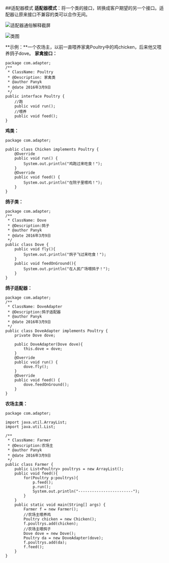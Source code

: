 ##适配器模式
**适配器模式**：将一个类的接口，转换成客户期望的另一个接口。适配器让原来接口不兼容的类可以合作无间。

![适配器通俗解释截屏](http://i.imgur.com/msi2wMB.png)

![类图](http://7xr4kq.com1.z0.glb.clouddn.com/1457427440723_AdapterPattern.png)

**示例：**一个农场主，以前一直喂养家禽Poultry中的鸡chicken，后来他又喂养鸽子dove。
**家禽接口：**
```
package com.adapter;
/**
 * ClassName: Poultry 
 * @Description: 家禽类
 * @author Panyk
 * @date 2016年3月9日
 */
public interface Poultry {
	//跑
	public void run();
	//喂养
	public void feed();
}

```
**鸡类：**
```
package com.adapter;

public class Chicken implements Poultry {
	@Override
	public void run() {
		System.out.println("鸡跑过来吃食！");
	}
	@Override
	public void feed() {
		System.out.println("在院子里喂鸡！");
	}
}
```
**鸽子类：**
```
package com.adapter;
/**
 * ClassName: Dove 
 * @Description:鸽子 
 * @author Panyk
 * @date 2016年3月9日
 */
public class Dove {
	public void fly(){
		System.out.println("鸽子飞过来吃食！");
	}
	public void feedOnGround(){
		System.out.println("在人民广场喂鸽子！");
	}
}

```
**鸽子适配器：**
```
package com.adapter;
/**
 * ClassName: DoveAdapter 
 * @Description:鸽子适配器 
 * @author Panyk
 * @date 2016年3月9日
 */
public class DoveAdapter implements Poultry {
	private Dove dove;
	
	public DoveAdapter(Dove dove){
		this.dove = dove;
	}
	@Override
	public void run() {
		dove.fly();
	}
	@Override
	public void feed() {
		dove.feedOnGround();
	}
}
```
**农场主类：**
```
package com.adapter;

import java.util.ArrayList;
import java.util.List;

/**
 * ClassName: Farmer 
 * @Description:农场主 
 * @author Panyk
 * @date 2016年3月9日
 */
public class Farmer {
	public List<Poultry> poultrys = new ArrayList();
	public void feed(){
		for(Poultry p:poultrys){
			p.feed();
			p.run();
			System.out.println("------------------------");
		}
	}
	public static void main(String[] args) {
		Farmer f = new Farmer();
		//农场主喂养鸡
		Poultry chicken = new Chicken();
		f.poultrys.add(chicken);
		//农场主喂鸽子
		Dove dove = new Dove();
		Poultry da = new DoveAdapter(dove);
		f.poultrys.add(da);
		f.feed();
	}
}

```
